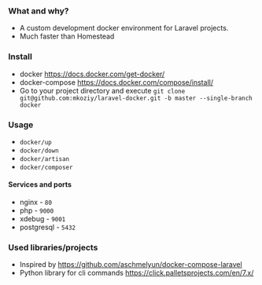 ### What and why?

* A custom development docker environment for Laravel projects.
* Much faster than Homestead

### Install
* docker https://docs.docker.com/get-docker/
* docker-compose https://docs.docker.com/compose/install/
* Go to your project directory and execute `git clone git@github.com:mkoziy/laravel-docker.git -b master --single-branch docker`

### Usage
* `docker/up`
* `docker/down`
* `docker/artisan`
* `docker/composer`

#### Services and ports
* nginx - `80`
* php - `9000`
* xdebug - `9001`
* postgresql - `5432`

### Used libraries/projects

* Inspired by https://github.com/aschmelyun/docker-compose-laravel
* Python library for cli commands https://click.palletsprojects.com/en/7.x/
